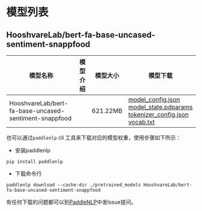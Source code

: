 #  模型列表

## HooshvareLab/bert-fa-base-uncased-sentiment-snappfood

| 模型名称 | 模型介绍 | 模型大小  | 模型下载 |
| --- | --- | --- | --- |
|HooshvareLab/bert-fa-base-uncased-sentiment-snappfood|  | 621.22MB | [model_config.json](https://bj.bcebos.com/paddlenlp/models/community/HooshvareLab/bert-fa-base-uncased-sentiment-snappfood/model_config.json)<br>[model_state.pdparams](https://bj.bcebos.com/paddlenlp/models/community/HooshvareLab/bert-fa-base-uncased-sentiment-snappfood/model_state.pdparams)<br>[tokenizer_config.json](https://bj.bcebos.com/paddlenlp/models/community/HooshvareLab/bert-fa-base-uncased-sentiment-snappfood/tokenizer_config.json)<br>[vocab.txt](https://bj.bcebos.com/paddlenlp/models/community/HooshvareLab/bert-fa-base-uncased-sentiment-snappfood/vocab.txt) |

也可以通过`paddlenlp` cli 工具来下载对应的模型权重，使用步骤如下所示：

* 安装paddlenlp

```shell
pip install paddlenlp
```

* 下载命令行

```shell
paddlenlp download --cache-dir ./pretrained_models HooshvareLab/bert-fa-base-uncased-sentiment-snappfood
```

有任何下载的问题都可以到[PaddleNLP](https://github.com/PaddlePaddle/PaddleNLP)中发Issue提问。